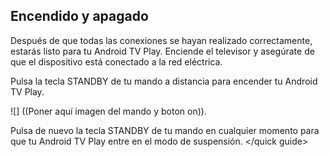## <quick guide> Encendido y apagado
Después de que todas las conexiones se hayan realizado correctamente, estarás listo para tu Android TV Play. Enciende el televisor y asegúrate de que el dispositivo está conectado a la red eléctrica. 

Pulsa la tecla STANDBY de tu mando a distancia para encender tu Android TV Play.

![] ((Poner aquí imagen del mando y boton on)).

Pulsa de nuevo la tecla STANDBY de tu mando en cualquier momento para que tu Android TV Play entre en el modo de suspensión.
</quick guide>
